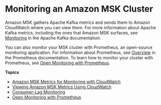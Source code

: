 # Monitoring an Amazon MSK Cluster<a name="monitoring"></a>

Amazon MSK gathers Apache Kafka metrics and sends them to Amazon CloudWatch where you can view them\. For more information about Apache Kafka metrics, including the ones that Amazon MSK surfaces, see [Monitoring](http://kafka.apache.org/documentation/#monitoring) in the Apache Kafka documentation\.

You can also monitor your MSK cluster with Prometheus, an open\-source monitoring application\. For information about Prometheus, see [Overview](https://prometheus.io/docs/introduction/overview/) in the Prometheus documentation\. To learn how to monitor your cluster with Prometheus, see [Open Monitoring with Prometheus](open-monitoring.md)\.

**Topics**
+ [Amazon MSK Metrics for Monitoring with CloudWatch](metrics-details.md)
+ [Viewing Amazon MSK Metrics Using CloudWatch](cloudwatch-metrics.md)
+ [Consumer\-Lag Monitoring](consumer-lag.md)
+ [Open Monitoring with Prometheus](open-monitoring.md)